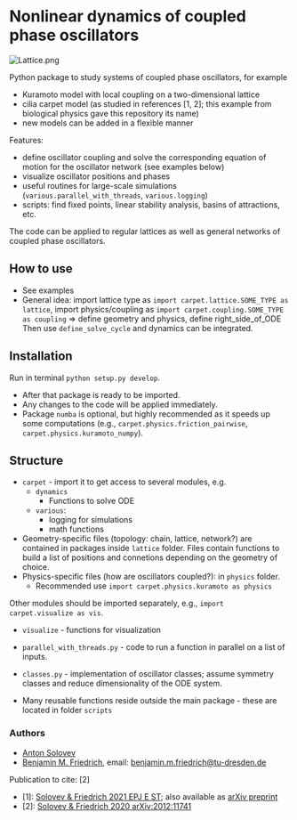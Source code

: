 # Nonlinear dynamics of coupled phase oscillators

![Lattice.png](../assets/lattice.png)

Python package to study systems of coupled phase oscillators, for example
- Kuramoto model with local coupling on a two-dimensional lattice
- cilia carpet model (as studied in references [1, 2]; this example from biological physics gave this repository its name)
- new models can be added in a flexible manner

Features:
- define oscillator coupling and solve the corresponding equation of motion for the oscillator network (see examples below)
- visualize oscillator positions and phases 
- useful routines for large-scale simulations (`various.parallel_with_threads`, `various.logging`)
- scripts: find fixed points, linear stability analysis, basins of attractions, etc.

The code can be applied to regular lattices as well as general networks of coupled phase oscillators.



## How to use

- See examples
- General idea: import lattice type as `import carpet.lattice.SOME_TYPE as lattice`,
                import physics/coupling as `import carpet.coupling.SOME_TYPE as coupling`
                => define geometry and physics, define right_side_of_ODE
                Then use `define_solve_cycle` and dynamics can be integrated.

## Installation
Run in terminal `python setup.py develop`. 
- After that package is ready to be imported.
- Any changes to the code will be applied immediately.
- Package `numba` is optional, but highly recommended as it speeds up some computations
  (e.g., `carpet.physics.friction_pairwise`, `carpet.physics.kuramoto_numpy`).

## Structure
- `carpet` - import it to get access to several modules, e.g.
    - `dynamics` 
      - Functions to solve ODE
    - `various`: 
      - logging for simulations
      - math functions
-  Geometry-specific files (topology: chain, lattice, network?) 
   are contained in packages inside `lattice` folder. 
   Files contain functions to build a list of positions and connetions depending on the geometry of choice.
- Physics-specific files (how are oscillators coupled?): in `physics` folder.
  - Recommended use `import carpet.physics.kuramoto as physics` 
  
Other modules should be imported separately, e.g., `import carpet.visualize as vis`.

- `visualize` - functions for visualization

- `parallel_with_threads.py`  - code to run a function in parallel on a list of inputs.
- `classes.py` - implementation of oscillator classes; assume symmetry classes and reduce dimensionality of the ODE system.
- Many reusable functions reside outside the main package - these are located in folder `scripts`

### Authors

- [Anton Solovev](https://github.com/icemtel)
- [Benjamin M. Friedrich](https://cfaed.tu-dresden.de/friedrich-home), email: benjamin.m.friedrich@tu-dresden.de

Publication to cite: [2]

- [1]: [Solovev & Friedrich 2021 EPJ E ST](https://link.springer.com/article/10.1140/epje/s10189-021-00016-x);  also available as [arXiv preprint](https://arxiv.org/abs/2010.08111 ) 
- [2]: [Solovev & Friedrich 2020 arXiv:2012:11741](https://arxiv.org/abs/2012.11741)

